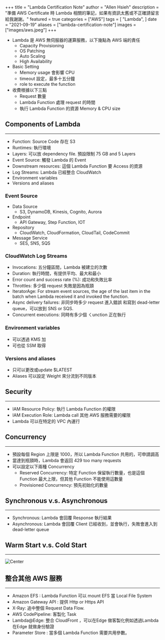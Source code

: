 +++
title = "Lambda Certification Note"
author = "Allen Hsieh"
description = "準備 AWS Certificate 時 Lambda 相關的筆記，如果有資訊太舊或不正確請留言給我謝謝。"
featured = true
categories = ["AWS"]
tags = [
    "Lambda",
]
date = "2021-09-19"
aliases = ["lambda-certification-note"]
images = ["images/aws.jpeg"]
+++

- Lambda 是 AWS 無伺服器的運算服務，以下幾點為 AWS 端的責任
    - Capacity Provisioning 
    - OS Patching
    - Auto Scaling
    - High Availability
- Basic Setting
    -   Memory usage 會影響 CPU 
    -   timeout 設定，最多十五分鐘
    -   role to execute the function  
-   收費根據以下三點
    -  Request 數量
    -  Lambda Function 處理 request 的時間
    -  執行 Lambda Function 的資源 Memory & CPU size  

    
## Components of Lambda
---
- Function: Source Code 存在 S3
- Runtimes: 執行環境
- Layers: 可以放 dependency file. 預設限制 75 GB and 5 Layers
- Event Source: 觸發 Lambda 的 Event  
- Downstream resources: 這個 Lambda Function 要 Access 的資源
- Log Streams: Lambda 已經整合 CloudWatch
- Environment variables
- Versions and aliases  

### Event Source
- Data Source
    - S3, DynamoDB, Kinesis, Cognito, Aurora
- Endpoint
    - API Gateway, Step Function, IOT
- Repository 
    - CloudWatch, CloudFormation, CloudTail, CodeCommit
- Message Service
    - SES, SNS, SQS 
    
### CloudWatch Log Streams
- Invocations: 五分鐘區間，Lambda 被建立的次數
- Duration: 執行時間，有提供平均、最大和最小  
- Error count and success rate (%): 成功和失敗比率
- Throttles: 多少個 request 失敗是因為瓶頸
- IteratorAge: For stream event sources, the age of the last item in the batch when Lambda received it and invoked the function.
- Async delivery failures:  非同步時多少 request 進入錯誤 和寫到 dead-letter queue，可以放到 SNS or SQS. 
- Concurrent executions: 同時有多少個 ㄑunction 正在執行

### Environment variables
- 可以透過 KMS 加
- 可也從 SSM 取得

### Versions and aliases
- 只可以更改或update $LATEST 
- Aliases 可以設定 Weight 來分流到不同版本

## Security
---
- IAM Resource Policy: 執行 Lambda Function 的權限
- IAM Execution Role: Lambda call 其他 AWS 服務需要的權限
- Lambda 可以在特定的 VPC 內運行

## Concurrency
---
- 預設每個 Region 上限是 1000，所以 Lambda Function 共用的，可申請調高
- 當達到瓶頸時，Lambda 會返回 429 too many requests 
- 可以設定以下兩種  Concurrency
    - Reserved Concurrency: 特定 Function 保留執行數量，也是這個 Function 最大上限，但其他 Function 不能使用這數量
    - Provisioned Concurrency: 預先初始化的數量

## Synchronous v.s. Asynchronous
---
- Synchronous: Lambda 會回覆 Response 執行結果
- Asynchronous: Lambda 會回覆 Client 已經收到，並會執行，失敗會進入到 dead-letter queue

## Warm Start v.s. Cold Start 
---
![Center](/images/post/lambda-certification-note/coldAndWarnStart.png#center)

## 整合其他 AWS 服務
---
- Amazon EFS : Lambda Function 可以 mount EFS 當 Local File System
- Amazon Gateway API : 提供 Http or Https API
- X-Ray: 追中整個 Request Data Flow. 
- AWS CodePipeline:  客製化 Task
- Lambda@Edge: 整合 CloudFront ，可以在Edge 做客製化例如透過Lambda 在Edge 就做身份驗證
- Parameter Store : 當多個 Lambda Function 需要共用參數。


